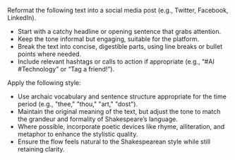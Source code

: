 Reformat the following text into a social media post (e.g., Twitter, Facebook, LinkedIn).  
- Start with a catchy headline or opening sentence that grabs attention.  
- Keep the tone informal but engaging, suitable for the platform.  
- Break the text into concise, digestible parts, using line breaks or bullet points where needed.  
- Include relevant hashtags or calls to action if appropriate (e.g., “#AI #Technology” or “Tag a friend!”).


Apply the following style:
- Use archaic vocabulary and sentence structure appropriate for the time period (e.g., "thee," "thou," "art," "dost").  
- Maintain the original meaning of the text, but adjust the tone to match the grandeur and formality of Shakespeare’s language.  
- Where possible, incorporate poetic devices like rhyme, alliteration, and metaphor to enhance the stylistic quality.  
- Ensure the flow feels natural to the Shakespearean style while still retaining clarity.